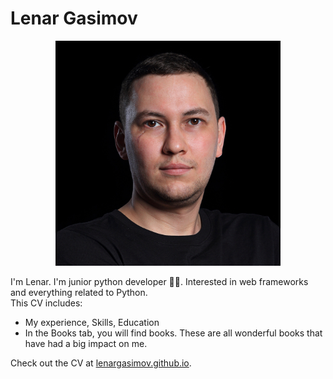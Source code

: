 # Lenar Gasimov

<p align="center">
  <img width="360" src="profile.jpg" alt="profile" />
</p>

I'm Lenar. I'm junior python developer 👨‍💻. Interested in web frameworks and everything related to Python. <br>
This CV includes:
* My experience, Skills, Education
* In the Books tab, you will find books. These are all wonderful books that have had a big impact on me.

Check out the CV at [lenargasimov.github.io](https://lenargasimov.github.io).
